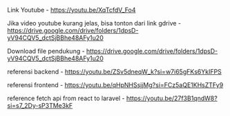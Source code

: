 Link Youtube - https://youtu.be/XqTcfdV_Fo4


Jika video youtube kurang jelas, bisa tonton dari link gdrive - https://drive.google.com/drive/folders/1dpsD-yV94CQV5_dctSjBBhe48AFy1u20


Download file pendukung - https://drive.google.com/drive/folders/1dpsD-yV94CQV5_dctSjBBhe48AFy1u20


referensi backend - https://youtu.be/ZSv5dneqW_k?si=w7i65gFKs6YkIFPS

referensi frontend - https://youtu.be/qHpNHSsjjMg?si=FCz5aQE1KHsZTFy9

reference fetch api from react to laravel - https://youtu.be/27f3B1qndW8?si=s7_2Dy-sP3TMe3kF
